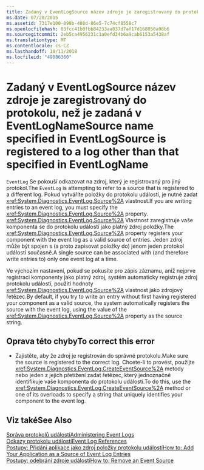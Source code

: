 ```yaml
---
title: Zadaný v EventLogSource název zdroje je zaregistrovaný do protokolu, než je zadaná v EventLogName
ms.date: 07/20/2015
ms.assetid: 7317e100-098b-408d-86e5-7c74cf8558c7
ms.openlocfilehash: 03fcc41b0fbb84233aa037d7af17d168050a98b6
ms.sourcegitcommit: 2eb5ca4956231c1a0efd34b6a9cab6153a5438af
ms.translationtype: MT
ms.contentlocale: cs-CZ
ms.lasthandoff: 10/11/2018
ms.locfileid: "49086360"
---
```

# <a name="source-name-specified-in-eventlogsource-is-registered-to-a-log-other-than-that-specified-in-eventlogname"></a><span data-ttu-id="a19ae-102">Zadaný v EventLogSource název zdroje je zaregistrovaný do protokolu, než je zadaná v EventLogName</span><span class="sxs-lookup"><span data-stu-id="a19ae-102">Source name specified in EventLogSource is registered to a log other than that specified in EventLogName</span></span>
<span data-ttu-id="a19ae-103">`EventLog` Se pokouší odkazovat na zdroj, který je registrovaný pro jiný protokol.</span><span class="sxs-lookup"><span data-stu-id="a19ae-103">The `EventLog` is attempting to refer to a source that is registered to a different log.</span></span> <span data-ttu-id="a19ae-104">Pokud vytváříte položky do protokolu událostí, je nutné zadat <xref:System.Diagnostics.EventLog.Source%2A> vlastnost.</span><span class="sxs-lookup"><span data-stu-id="a19ae-104">If you are writing entries to an event log, you must specify the <xref:System.Diagnostics.EventLog.Source%2A> property.</span></span> <span data-ttu-id="a19ae-105"><xref:System.Diagnostics.EventLog.Source%2A> Vlastnost zaregistruje vaše komponenta se do protokolu událostí jako platný zdroj položky.</span><span class="sxs-lookup"><span data-stu-id="a19ae-105">The <xref:System.Diagnostics.EventLog.Source%2A> property registers your component with the event log as a valid source of entries.</span></span> <span data-ttu-id="a19ae-106">Jeden zdroj může být spojen s (a proto zapisovat položky do) jenom jeden protokol událostí současně.</span><span class="sxs-lookup"><span data-stu-id="a19ae-106">A single source can be associated with (and therefore write entries to) only one event log at a time.</span></span>  
  
 <span data-ttu-id="a19ae-107">Ve výchozím nastavení, pokud se pokusíte pro zápis záznamu, aniž nejprve registraci komponenty jako platný zdroj, systém automaticky registruje zdroj protokolu událostí, použití hodnoty <xref:System.Diagnostics.EventLog.Source%2A> vlastnost jako zdrojový řetězec.</span><span class="sxs-lookup"><span data-stu-id="a19ae-107">By default, if you try to write an entry without first having registered your component as a valid source, the system automatically registers the source with the event log, using the value of the <xref:System.Diagnostics.EventLog.Source%2A> property as the source string.</span></span>  
  
## <a name="to-correct-this-error"></a><span data-ttu-id="a19ae-108">Oprava této chyby</span><span class="sxs-lookup"><span data-stu-id="a19ae-108">To correct this error</span></span>  
  
-   <span data-ttu-id="a19ae-109">Zajistěte, aby že zdroj je registrován do správné protokolu.</span><span class="sxs-lookup"><span data-stu-id="a19ae-109">Make sure the source is registered to the correct log.</span></span> <span data-ttu-id="a19ae-110">Chcete-li to provést, použijte <xref:System.Diagnostics.EventLog.CreateEventSource%2A> metody nebo jeden z jejich přetížení zadat řetězec, který jednoznačně identifikuje vaše komponenta do protokolu událostí.</span><span class="sxs-lookup"><span data-stu-id="a19ae-110">To do this, use the <xref:System.Diagnostics.EventLog.CreateEventSource%2A> method or one of its overloads to specify a string that uniquely identifies your component to the event log.</span></span>  
  
## <a name="see-also"></a><span data-ttu-id="a19ae-111">Viz také</span><span class="sxs-lookup"><span data-stu-id="a19ae-111">See Also</span></span>  
 [<span data-ttu-id="a19ae-112">Správa protokolů událostí</span><span class="sxs-lookup"><span data-stu-id="a19ae-112">Administering Event Logs</span></span>](https://msdn.microsoft.com/library/35f53238-bdd2-417b-acd8-2fd9f7397f18)  
 [<span data-ttu-id="a19ae-113">Odkazy protokolu událostí</span><span class="sxs-lookup"><span data-stu-id="a19ae-113">Event Log References</span></span>](https://msdn.microsoft.com/library/4af0661c-6c96-49f4-961d-b26ed9bc3e87)  
 [<span data-ttu-id="a19ae-114">Postupy: Přidání aplikace jako zdroj položky protokolu událostí</span><span class="sxs-lookup"><span data-stu-id="a19ae-114">How to: Add Your Application as a Source of Event Log Entries</span></span>](https://msdn.microsoft.com/library/948ff920-a739-4e66-a191-ee951512d42c)  
 [<span data-ttu-id="a19ae-115">Postupy: odebrání zdroje událostí</span><span class="sxs-lookup"><span data-stu-id="a19ae-115">How to: Remove an Event Source</span></span>](https://msdn.microsoft.com/library/bc66c900-4b8a-426a-b8e2-17031a20167e)
